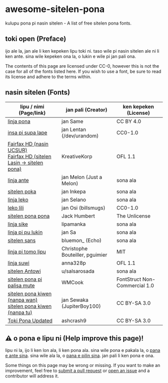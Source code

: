 
# awesome-sitelen-pona
kulupu pona pi nasin sitelen - A list of free sitelen pona fonts.

## toki open (Preface)
ijo ale la, jan ale li ken kepeken lipu toki ni. taso wile pi nasin sitelen ale ni li ken ante. sina wile kepeken ona la, o lukin e wile pi jan pali ona.

The contents of this page are licensed under CC-0, however this is not the case for all of the fonts listed here. If you wish to use a font, be sure to read its license and adhere to the terms within.

## nasin sitelen (Fonts)
| lipu / nimi (Page/link) | jan pali (Creator) | ken kepeken (License)
|--|--|--|
|[linja pona](http://musilili.net/linja-pona/) | jan Same | CC BY 4.0
|[insa pi supa lape](https://devurandom.xyz/tokipona/supalape.html) | jan Lentan (/dev/urandom) | CC0-1.0
|[Fairfax HD (nasin UCSUR)](https://www.kreativekorp.com/software/fonts/fairfaxhd/) <br> [Fairfax HD (sitelen Lasin -> sitelen pona)](https://www.kreativekorp.com/software/fonts/fairfaxponahd/) | KreativeKorp | OFL 1.1
|[linja ante](https://nilakayas.neocities.org/karya/linja-ante.html) | jan Melon (Just a Melon) | sona ala
|[sitelen poka](https://github.com/pguimier/pali-sitelen/tree/master/plugins/sitelenlukatutu) | jan Inkepa | sona ala
|[linja leko](https://github.com/pguimier/pali-sitelen/blob/master/plugins/linjaleko/linja_leko.ttf) | jan Selano | sona ala
|[leko lili](https://toki.pona.billsmugs.com/lipu-tenpo/2022-05-15-sitelen_pona/) | jan Osi (billsmugs) | CC0-1.0
|[sitelen pona pona](https://jackhumbert.github.io/sitelen-pona-pona/) | Jack Humbert | The Unlicense
|[linja sike](https://wyub.github.io/tokipona/linjasike) | lipamanka | sona ala
|[linja pi pu lukin](https://jansa-tp.github.io/linja-pi-pu-lukin/) | jan Sa | sona ala
|[sitelen sans](https://www.reddit.com/r/tokipona/comments/kjv25w/because_it_seemed_like_my_font_is_going_to_take_a/) | bluemon_ (Echo) | sona ala
|[linja pi tomo lipu](https://github.com/pguimier/linjapitomolipu) | Christophe Bouteiller, pguimier | MIT
|[linja suwi](https://linjasuwi.ap5.dev/) | anna328p | OFL 1.1
|[sitelen Antowi](https://www.reddit.com/r/tokipona/comments/ususnn/sitelen_antowi_material_design_style_sitelen_pona/) | u/salsarosada | sona ala
|[sitelen pona pi palisa mute](https://fontstruct.com/fontstructions/show/1905254/sitelen-pona-pi-palisa-mute) | WMCook | FontStruct Non-Commercial 1.0
|[sitelen pona kiwen (nanpa wan)](https://fontstruct.com/fontstructions/show/1795634/sitelen-pona-kiwen)<br>[sitelen pona kiwen (nanpa tu)](https://fontstruct.com/fontstructions/show/1936881/sitelen-pona-kiwen-nanpa-tu) | jan Sewaka (JupiterBoy100) | CC BY-SA 3.0
|[Toki Pona Updated](https://fontstruct.com/fontstructions/show/716817/toki_pona_updated) | ashcrash9 | CC BY-SA 3.0

## ⚠️ o pona e lipu ni (Help improve this page)!
lipu ni la, ijo li ken lon ala, li ken pona ala. sina wile pona e pakala la, o [pana e ante sina](https://github.com/Apollogeist/awesome-sitelen-pona/pulls). sina wile ala la, o [pana e pilin sina](https://github.com/Apollogeist/awesome-sitelen-pona/issues). jan pali li ken pona e ona.

Some things on this page may be wrong or missing. If you want to make an improvement, feel free to [submit a pull request](https://github.com/Apollogeist/awesome-sitelen-pona/issues) or [open an issue](https://github.com/Apollogeist/awesome-sitelen-pona/issues) and a contributor will address it.
